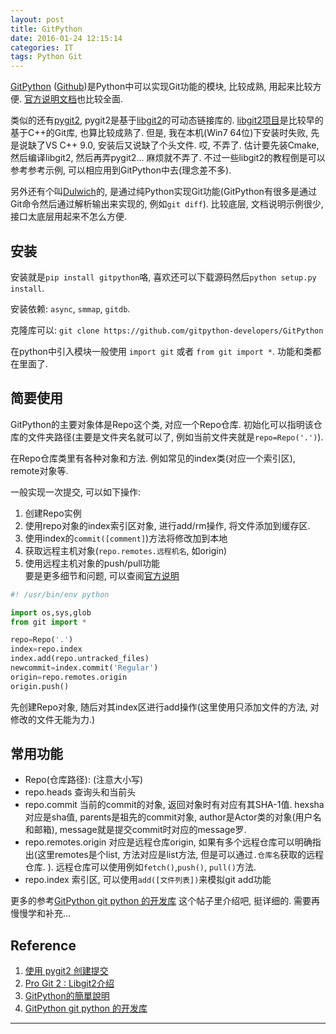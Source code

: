 ```yaml
---
layout: post
title: GitPython
date: 2016-01-24 12:15:14
categories: IT
tags: Python Git
---
```


[GitPython](https://pypi.python.org/pypi/GitPython/1.0.1) ([Github](https://github.com/gitpython-developers/GitPython))是Python中可以实现Git功能的模块, 比较成熟, 用起来比较方便. [官方说明文档](http://gitpython.readthedocs.org/en/stable/)也比较全面.

类似的还有[pygit2](https://github.com/libgit2/pygit2), pygit2是基于[libgit2](https://github.com/libgit2/libgit2)的可动态链接库的. [libgit2项目](https://github.com/libgit2)是比较早的基于C++的Git库, 也算比较成熟了. 但是, 我在本机(Win7 64位)下安装时失败, 先是说缺了VS C++ 9.0, 安装后又说缺了个头文件. 哎, 不弄了. 估计要先装Cmake, 然后编译libgit2, 然后再弄pygit2... 麻烦就不弄了. 不过一些libgit2的教程倒是可以参考参考示例, 可以相应用到GitPython中去(理念差不多).

另外还有个叫[Dulwich](https://github.com/jelmer/dulwich)的, 是通过纯Python实现Git功能(GitPython有很多是通过Git命令然后通过解析输出来实现的, 例如`git diff`). 比较底层, 文档说明示例很少, 接口太底层用起来不怎么方便. 

## 安装

安装就是`pip install gitpython`咯, 喜欢还可以下载源码然后`python setup.py install`. 

安装依赖: `async`, `smmap`, `gitdb`. 

克隆库可以: `git clone https://github.com/gitpython-developers/GitPython`

在python中引入模块一般使用 `import git` 或者 `from git import *`. 功能和类都在里面了.

## 简要使用

GitPython的主要对象体是Repo这个类, 对应一个Repo仓库. 初始化可以指明该仓库的文件夹路径(主要是文件夹名就可以了, 例如当前文件夹就是`repo=Repo('.')`).

在Repo仓库类里有各种对象和方法. 例如常见的index类(对应一个索引区), remote对象等.

一般实现一次提交, 可以如下操作:

1. 创建Repo实例
2. 使用repo对象的index索引区对象, 进行add/rm操作, 将文件添加到缓存区.
3. 使用index的`commit([comment]`)方法将修改加到本地
4. 获取远程主机对象(`repo.remotes.远程机名`, 如origin) 
5. 使用远程主机对象的push/pull功能                                                                                                                                                                              
要是更多细节和问题, 可以查阅[官方说明](http://gitpython.readthedocs.org/en/stable/tutorial.html#the-index-object)                       

~~~python
#! /usr/bin/env python

import os,sys,glob
from git import *

repo=Repo('.')
index=repo.index
index.add(repo.untracked_files)
newcommit=index.commit('Regular')
origin=repo.remotes.origin
origin.push()
~~~

先创建Repo对象, 随后对其index区进行add操作(这里使用只添加文件的方法, 对修改的文件无能为力.)

## 常用功能

- Repo(仓库路径): (注意大小写)
- repo.heads 查询头和当前头 
- repo.commit 当前的commit的对象, 返回对象时有对应有其SHA-1值. hexsha对应是sha值, parents是祖先的commit对象, author是Actor类的对象(用户名和邮箱), message就是提交commit时对应的message罗.
- repo.remotes.origin 对应是远程仓库origin, 如果有多个远程仓库可以明确指出(这里remotes是个list, 方法对应是list方法, 但是可以通过`.仓库名`获取的远程仓库.
). 远程仓库可以使用例如`fetch()`,`push()`, `pull()`方法.
- repo.index 索引区, 可以使用`add([文件列表])`来模拟git add功能

更多的参考[GitPython git python 的开发库](http://my.oschina.net/hopeMan/blog/141221?fromerr=7BkYbssm) 这个帖子里介绍吧, 挺详细的. 需要再慢慢学和补充...

## Reference

1. [使用 pygit2 创建提交](http://lilydjwg.is-programmer.com/2012/6/20/use-pygit2-to-make-a-commit.34261.html)
2. [Pro Git 2 : Libgit2介绍](http://wiki.jikexueyuan.com/project/pro-git-two/libgit2.html)
3. [GitPython的簡單說明](http://www.xlgps.com/article/354053.html)
4. [GitPython git python 的开发库](http://my.oschina.net/hopeMan/blog/141221?fromerr=7BkYbssm)

------
